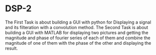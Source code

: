 # DSP-2
The First Task is about building a GUI with python for Displaying a signal and its filteration with a convolution method.
The Second Task is about building a GUI with MATLAB for displaying two pictures and getting the magnitude and phase of fourier series of each of them and combine the magnitude of one of them with the phase of the other and displaying the result.
